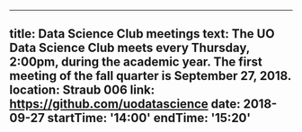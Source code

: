 ---
title: Data Science Club meetings
text: The UO Data Science Club meets every Thursday, 2:00pm, during the academic year. The first meeting of the fall quarter is September 27, 2018.
location: Straub 006
link: https://github.com/uodatascience
date: 2018-09-27
startTime: '14:00'
endTime: '15:20'
 ---
